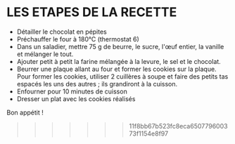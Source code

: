 # LES ETAPES DE LA RECETTE

- Détailler le chocolat en pépites
- Préchauffer le four à 180°C (thermostat 6)
- Dans un saladier, mettre 75 g de beurre, le sucre, l'œuf entier, la vanille et mélanger le tout.
- Ajouter petit à petit la farine mélangée à la levure, le sel et le chocolat.
- Beurrer une plaque allant au four et former les cookies sur la plaque. Pour former les cookies, utiliser 2 cuillères à soupe et faire des petits tas espacés les uns des autres ; ils grandiront à la cuisson.
- Enfourner pour 10 minutes de cuisson
- Dresser un plat avec les cookies réalisés

Bon appétit !
>>>>>>> 11f8bb67b523fc8eca650779600373f1154e8f97
